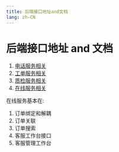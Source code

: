 ```yaml
---
title: 后端接口地址and文档
lang: zh-CN
---
```


# 后端接口地址 and 文档

1. <a href="http://192.168.100.95:9096/swagger-ui.html" target="_blank" rel="noopener">电话服务相关</a>
1. <a href="http://192.168.100.95:9030/swagger-ui.html" target="_blank" rel="noopener">工单服务相关</a>
1. <a href="http://192.168.100.95:9096/swagger-ui.html#!/quality" target="_blank" rel="noopener">质检服务相关</a>
1. <a href="http://wiki.int.zuzuche.info/pages/viewpage.action?pageId=524447" target="_blank" rel="noopener">在线服务相关</a>

在线服务基本在:

1. 订单绑定和解耦
1. 订单关联
1. 订单搜索
1. 客服工作台接口
1. 客服管理工作台
